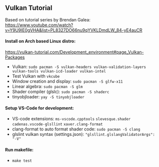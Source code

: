 
## Vulkan Tutorial

Based on tutorial series by Brendan Galea: https://www.youtube.com/watch?v=Y9U9IE0gVHA&list=PL8327DO66nu9qYVKLDmdLW_84-yE4auCR

#### Install on Arch based Linux distro:
https://vulkan-tutorial.com/Development_environment#page_Vulkan-Packages

* Vulkan: `sudo pacman -S vulkan-headers vulkan-validation-layers vulkan-tools vulkan-icd-loader vulkan-intel`
* Test Vulkan with `vkcube`
* Window creation and display: `sudo pacman -S glfw-x11`
* Linear algebra: `sudo pacman -S glm`
* Shader compiler (glslc): `sudo pacman -S shaderc`
* tinyobjloader: `yay -S tinyobjloader`

#### Setup VS-Code for development:
* VS-code extensions: `ms-vscode.cpptools` `slevesque.shader` `cadenas.vscode-glsllint` `xaver.clang-format`
* clang-format to auto format shader code: `sudo pacman -S clang`
* glslint vulkan syntax (settings.json): `"glsllint.glslangValidatorArgs": "-V"`


#### Run makefile:
* `make test`
